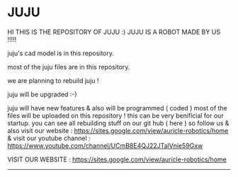# JUJU



HI THIS IS THE REPOSITORY OF JUJU :) JUJU IS A ROBOT MADE BY US !!!!!


juju's cad model is in this repository.


most of the juju files are in this repository.


we are planning to rebuild juju !






juju will be upgraded :-)







juju will have new features & also will be programmed ( coded ) 
most of the files will be uploaded on this repository !
this can be very benificial for our startup.
you can see all rebuilding stuff on our git hub ( here ) so follow us & also visit our website : https://sites.google.com/view/auricle-robotics/home
& visit our youtube channel : https://www.youtube.com/channel/UCmB8E4QJ22JTalVnie59Gxw

VISIT OUR WEBSITE : https://sites.google.com/view/auricle-robotics/home

____________________________________________________________________________________________________________________________________________________________
